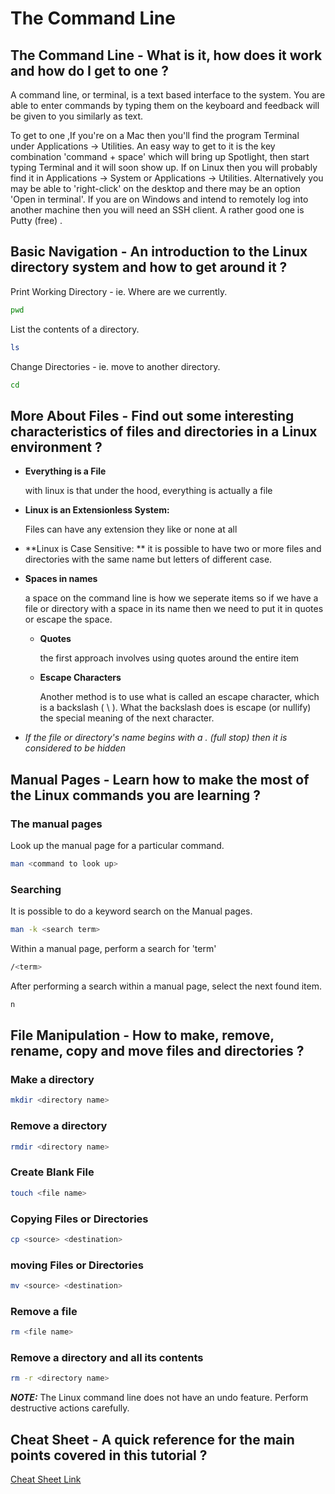 # The Command Line

## The Command Line - What is it, how does it work and how do I get to one ?

A command line, or terminal, is a text based interface to the system. You are able to enter commands by typing them on the keyboard and feedback will be given to you similarly as text.

To get to one ,If you're on a Mac then you'll find the program Terminal under Applications -> Utilities. An easy way to get to it is the key combination 'command + space' which will bring up Spotlight, then start typing Terminal and it will soon show up.
If on Linux then you will probably find it in Applications -> System or Applications -> Utilities. Alternatively you may be able to 'right-click' on the desktop and there may be an option 'Open in terminal'.
If you are on Windows and intend to remotely log into another machine then you will need an SSH client. A rather good one is Putty (free) .

## Basic Navigation - An introduction to the Linux directory system and how to get around it ?

Print Working Directory - ie. Where are we currently.

```bash
pwd
```

List the contents of a directory.

```bash
ls
```

Change Directories - ie. move to another directory.

```bash
cd
```

## More About Files - Find out some interesting characteristics of files and directories in a Linux environment ?

- **Everything is a File**

    with linux is that under the hood, everything is actually a file

- **Linux is an Extensionless System:**

    Files can have any extension they like or none at all

- **Linux is Case Sensitive:
**
    it is possible to have two or more files and directories with the same name but letters of different case.

- **Spaces in names**

    a space on the command line is how we seperate items so if we have a file or directory with a space in its name then we need to put it in quotes or escape the space.

  - **Quotes**
  
    the first approach involves using quotes around the entire item
  - **Escape Characters**

    Another method is to use what is called an escape character, which is a backslash ( \ ). What the backslash does is escape (or nullify) the special meaning of the next character.

- *If the file or directory's name begins with a . (full stop) then it is considered to be hidden*

## Manual Pages - Learn how to make the most of the Linux commands you are learning ?

### The manual pages

Look up the manual page for a particular command.

```bash
man <command to look up>
```

### Searching

It is possible to do a keyword search on the Manual pages.

```bash
man -k <search term>
```

Within a manual page, perform a search for 'term'

```bash
/<term>
```

After performing a search within a manual page, select the next found item.

```bash
n
```

## File Manipulation - How to make, remove, rename, copy and move files and directories ?

### Make a directory

```bash
mkdir <directory name>
```

### Remove a directory

```bash
rmdir <directory name>
```

### Create Blank File

```bash
touch <file name>
```

### Copying Files or Directories

```bash
cp <source> <destination>
```

### moving Files or Directories

```bash
mv <source> <destination>
```

### Remove a file

```bash
rm <file name>
```

### Remove a directory and all its contents

```bash
rm -r <directory name>
```

***NOTE:***  The Linux command line does not have an undo feature. Perform destructive actions carefully.

## Cheat Sheet - A quick reference for the main points covered in this tutorial ?

[Cheat Sheet Link](https://ryanstutorials.net/linuxtutorial/cheatsheet.php)
